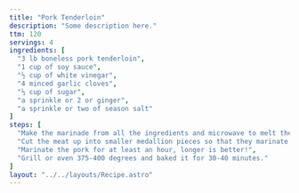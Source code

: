 ```yaml
---
title: "Pork Tenderloin"
description: "Some description here."
ttm: 120
servings: 4
ingredients: [
  "3 lb boneless pork tenderloin",
  "1 cup of soy sauce",
  "½ cup of white vinegar",
  "4 minced garlic cloves",
  "⅓ cup of sugar",
  "a sprinkle or 2 or ginger",
  "a sprinkle or two of season salt"
]
steps: [
  "Make the marinade from all the ingredients and microwave to melt the sugar.",
  "Cut the meat up into smaller medallion pieces so that they marinate easier.",
  "Marinate the pork for at least an hour, longer is better!",
  "Grill or oven 375-400 degrees and baked it for 30-40 minutes."
]
layout: "../../layouts/Recipe.astro"
---
```

